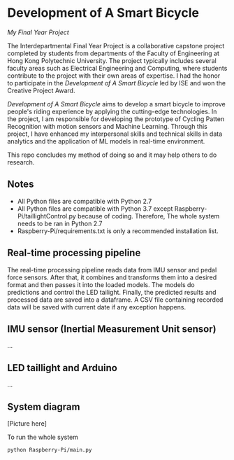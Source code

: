 # Development of A Smart Bicycle
*My Final Year Project*

The Interdepartmental Final Year Project is a collaborative capstone project completed by students from departments of the Faculty of Engineering at Hong Kong Polytechnic University. The project typically includes several faculty areas such as Electrical Engineering and Computing, where students contribute to the project with their own areas of expertise. I had the honor to participate in the *Development of A Smart Bicycle* led by ISE and won the Creative Project Award. 

*Development of A Smart Bicycle* aims to develop a smart bicycle to improve people's riding experience by applying the cutting-edge technologies. In the project, I am responsible for developing the prototype of Cycling Patten Recognition with motion sensors and Machine Learning. Through this project, I have enhanced my interpersonal skills and technical skills in data analytics and the application of ML models in real-time environment.

This repo concludes my method of doing so and it may help others to do research.

## Notes
- All Python files are compatible with Python 2.7
- All Python files are compatible with Python 3.7 except Raspberry-Pi/taillightControl.py because of coding. Therefore, The whole system needs to be ran in Python 2.7
- Raspberry-Pi/requirements.txt is only a recommended installation list.


## Real-time processing pipeline
The real-time processing pipeline reads data from IMU sensor and pedal force sensors. After that, it combines and transforms them into a desired format and then passes it into the loaded models. The models do predictions and control the LED tailight. Finally, the predicted results and processed data are saved into a dataframe. A CSV file containing recorded data will be saved with current date if any exception happens.

## IMU sensor (Inertial Measurement Unit sensor)
...

## LED taillight and Arduino
...

## System diagram
[Picture here]

To run the whole system
```bash
python Raspberry-Pi/main.py
```


